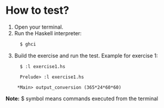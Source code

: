 # How to test?

1. Open your terminal.
2. Run the Haskell interpreter:
    ```Bash
      $ ghci
    ```
3. Build the exercise and run the test.
    Example for exercise 1:
    ```
      $ :l exercise1.hs
    ```    
    ```
      Prelude> :l exercise1.hs
    ```   
    ```
     *Main> output_conversion (365*24*60*60)
    ```
      

**Note:** $ symbol means commands executed from the terminal
